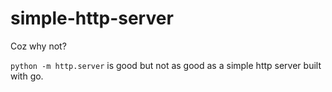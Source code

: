 # simple-http-server

Coz why not?

`python -m http.server` is good but not as good as a simple http server built with go.
